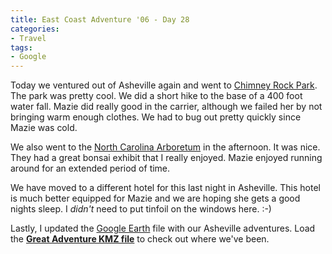 ```yaml
---
title: East Coast Adventure '06 - Day 28
categories:
- Travel
tags:
- Google
---
```


Today we ventured out of Asheville again and went to [Chimney Rock Park](http://www.chimneyrockpark.com/). The park was pretty cool. We did a short hike to the base of a 400 foot water fall. Mazie did really good in the carrier, although we failed her by not bringing warm enough clothes. We had to bug out pretty quickly since Mazie was cold.

We also went to the [North Carolina Arboretum](http://www.ncarboretum.org/) in the afternoon. It was nice. They had a great bonsai exhibit that I really enjoyed. Mazie enjoyed running around for an extended period of time.

We have moved to a different hotel for this last night in Asheville. This hotel is much better equipped for Mazie and we are hoping she gets a good nights sleep. I _didn't_ need to put tinfoil on the windows here. :-)

Lastly, I updated the [Google Earth](http://earth.google.com/) file with our Asheville adventures. Load the **[Great Adventure KMZ file](http://thingelstad.com/s/wp-content/uploads/2006/09/great-adventure.kmz)** to check out where we've been.
